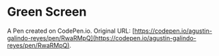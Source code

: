 # Green Screen

A Pen created on CodePen.io. Original URL: [https://codepen.io/agustin-galindo-reyes/pen/RwaRMpQ](https://codepen.io/agustin-galindo-reyes/pen/RwaRMpQ).


